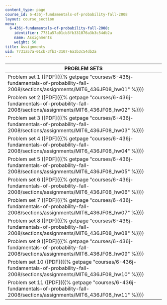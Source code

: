 ```yaml
---
content_type: page
course_id: 6-436j-fundamentals-of-probability-fall-2008
layout: course_section
menu:
  6-436j-fundamentals-of-probability-fall-2008:
    identifier: 7731a57a01cb3fb331076a3b3c54db2a
    name: Assignments
    weight: 50
title: Assignments
uid: 7731a57a-01cb-3fb3-3107-6a3b3c54db2a
---
```


| PROBLEM SETS |
| --- |
| Problem set 1 ([PDF]({{% getpage "courses/6-436j-fundamentals-of-probability-fall-2008/sections/assignments/MIT6_436JF08_hw01" %}})) |
| Problem set 2 ([PDF]({{% getpage "courses/6-436j-fundamentals-of-probability-fall-2008/sections/assignments/MIT6_436JF08_hw02" %}})) |
| Problem set 3 ([PDF]({{% getpage "courses/6-436j-fundamentals-of-probability-fall-2008/sections/assignments/MIT6_436JF08_hw03" %}})) |
| Problem set 4 ([PDF]({{% getpage "courses/6-436j-fundamentals-of-probability-fall-2008/sections/assignments/MIT6_436JF08_hw04" %}})) |
| Problem set 5 ([PDF]({{% getpage "courses/6-436j-fundamentals-of-probability-fall-2008/sections/assignments/MIT6_436JF08_hw05" %}})) |
| Problem set 6 ([PDF]({{% getpage "courses/6-436j-fundamentals-of-probability-fall-2008/sections/assignments/MIT6_436JF08_hw06" %}})) |
| Problem set 7 ([PDF]({{% getpage "courses/6-436j-fundamentals-of-probability-fall-2008/sections/assignments/MIT6_436JF08_hw07" %}})) |
| Problem set 8 ([PDF]({{% getpage "courses/6-436j-fundamentals-of-probability-fall-2008/sections/assignments/MIT6_436JF08_hw08" %}})) |
| Problem set 9 ([PDF]({{% getpage "courses/6-436j-fundamentals-of-probability-fall-2008/sections/assignments/MIT6_436JF08_hw09" %}})) |
| Problem set 10 ([PDF]({{% getpage "courses/6-436j-fundamentals-of-probability-fall-2008/sections/assignments/MIT6_436JF08_hw10" %}})) |
| Problem set 11 ([PDF]({{% getpage "courses/6-436j-fundamentals-of-probability-fall-2008/sections/assignments/MIT6_436JF08_hw11" %}}))
